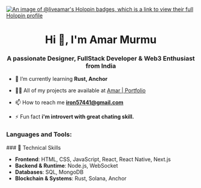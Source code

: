 [![An image of @liveamar's Holopin badges, which is a link to view their full Holopin profile](https://holopin.me/liveamar)](https://holopin.io/@liveamar)
<h1 align="center">Hi 👋, I'm Amar Murmu</h1>
<h3 align="center">A passionate Designer, FullStack Developer & Web3 Enthusiast from India</h3>

- 🌱 I’m currently learning **Rust, Anchor**

- 👨‍💻 All of my projects are available at [Amar | Portfolio](https://amar-portfolio-six.vercel.app)

- 📫 How to reach me **iron57441@gmail.com**

- ⚡ Fun fact **i'm introvert with great chating skill.**


<h3 align="left">Languages and Tools:</h3>
### 🚀 Technical Skills

- **Frontend**: HTML, CSS, JavaScript, React, React Native, Next.js  
- **Backend & Runtime**: Node.js, WebSocket  
- **Databases**: SQL, MongoDB  
- **Blockchain & Systems**: Rust, Solana, Anchor

